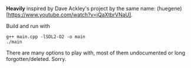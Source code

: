 **Heavily** inspired by Dave Ackley's project by the same name: (huegene)[https://www.youtube.com/watch?v=jQaXtbrVNaU].

Build and run with
```
g++ main.cpp -lSDL2-O2 -o main 
./main
```
There are many options to play with, most of them undocumented or long forgotten/deleted. Sorry.

